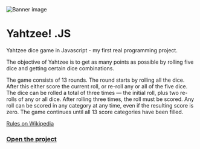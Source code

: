 <img src="http://www.lumous.com/yahtzee/images/banner.png" alt="Banner image">

# Yahtzee! .JS

Yahtzee dice game in Javascript - my first real programming project.

The objective of Yahtzee is to get as many points as possible by rolling five dice and getting certain dice combinations.

The game consists of 13 rounds. The round starts by rolling all the dice. After this either score the current roll, or re-roll any or all of the five dice. The dice can be rolled a total of three times &mdash; the initial roll, plus two re-rolls of any or all dice. After rolling three times, the roll must be scored. Any roll can be scored in any category at any time, even if the resulting score is zero. The game continues until all 13 score categories have been filled.

[Rules on Wikipedia](https://en.wikipedia.org/wiki/Yahtzee#Rules)

### <a href="https://fiekevdijk.github.io/Yathzee_BEP/">Open the project</a>
